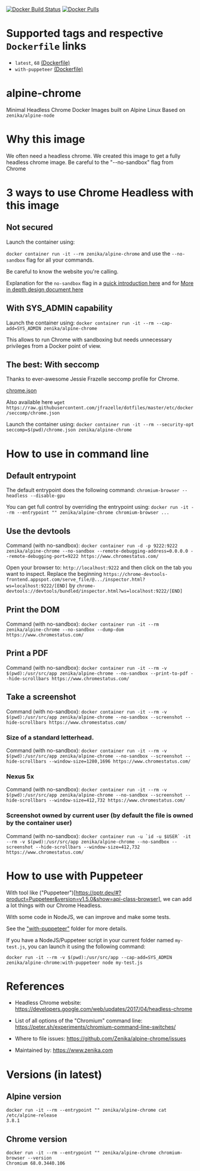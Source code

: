 [![Docker Build Status](https://img.shields.io/docker/build/zenika/alpine-chrome.svg)](https://hub.docker.com/r/zenika/alpine-chrome/) [![Docker Pulls](https://img.shields.io/docker/pulls/zenika/alpine-chrome.svg)](https://hub.docker.com/r/zenika/alpine-chrome/)

# Supported tags and respective `Dockerfile` links

 * `latest`, `68` [(Dockerfile)](https://github.com/Zenika/alpine-chrome/blob/master/Dockerfile)
 * `with-puppeteer` [(Dockerfile)](https://github.com/Zenika/alpine-chrome/blob/master/with-puppeteer/Dockerfile) 

# alpine-chrome
Minimal Headless Chrome Docker Images built on Alpine Linux
Based on `zenika/alpine-node`

# Why this image

We often need a headless chrome.
We created this image to get a fully headless chrome image.
Be careful to the "--no-sandbox" flag from Chrome

# 3 ways to use Chrome Headless with this image

## Not secured

Launch the container using:

`docker container run -it --rm zenika/alpine-chrome` and use the `--no-sandbox` flag for all your commands. 

Be careful to know the website you're calling.

Explanation for the `no-sandbox` flag in a [quick introduction here](https://www.google.com/googlebooks/chrome/med_26.html) and for [More in depth design document here](https://chromium.googlesource.com/chromium/src/+/master/docs/design/sandbox.md)

## With SYS_ADMIN capability

Launch the container using:
`docker container run -it --rm --cap-add=SYS_ADMIN zenika/alpine-chrome`

This allows to run Chrome with sandboxing but needs unnecessary privileges from a Docker point of view.

## The best: With seccomp 

Thanks to ever-awesome Jessie Frazelle seccomp profile for Chrome.

[chrome.json](https://github.com/Zenika/alpine-chrome/blob/master/chrome.json)

Also available here `wget https://raw.githubusercontent.com/jfrazelle/dotfiles/master/etc/docker/seccomp/chrome.json`

Launch the container using: 
`docker container run -it --rm --security-opt seccomp=$(pwd)/chrome.json zenika/alpine-chrome`

# How to use in command line

## Default entrypoint 

The default entrypoint does the following command: `chromium-browser --headless --disable-gpu`

You can get full control by overriding the entrypoint using: `docker run -it --rm --entrypoint "" zenika/alpine-chrome chromium-browser ...`

## Use the devtools

Command (with no-sandbox): `docker container run -d -p 9222:9222 zenika/alpine-chrome --no-sandbox --remote-debugging-address=0.0.0.0 --remote-debugging-port=9222 https://www.chromestatus.com/`

Open your browser to: `http://localhost:9222` and then click on the tab you want to inspect. Replace the beginning 
`https://chrome-devtools-frontend.appspot.com/serve_file/@.../inspector.html?ws=localhost:9222/[END]`
by 
`chrome-devtools://devtools/bundled/inspector.html?ws=localhost:9222/[END]`

## Print the DOM 

Command (with no-sandbox): `docker container run -it --rm zenika/alpine-chrome --no-sandbox --dump-dom https://www.chromestatus.com/`

## Print a PDF

Command (with no-sandbox):  `docker container run -it --rm -v $(pwd):/usr/src/app zenika/alpine-chrome --no-sandbox --print-to-pdf --hide-scrollbars https://www.chromestatus.com/`

## Take a screenshot

Command (with no-sandbox):  `docker container run -it --rm -v $(pwd):/usr/src/app zenika/alpine-chrome --no-sandbox --screenshot --hide-scrollbars https://www.chromestatus.com/`

### Size of a standard letterhead.

Command (with no-sandbox):  `docker container run -it --rm -v $(pwd):/usr/src/app zenika/alpine-chrome --no-sandbox --screenshot --hide-scrollbars --window-size=1280,1696 https://www.chromestatus.com/`

### Nexus 5x

Command (with no-sandbox):  `docker container run -it --rm -v $(pwd):/usr/src/app zenika/alpine-chrome --no-sandbox --screenshot --hide-scrollbars --window-size=412,732 https://www.chromestatus.com/`

### Screenshot owned by current user (by default the file is owned by the container user)

Command (with no-sandbox):  ``docker container run -u `id -u $USER` -it --rm -v $(pwd):/usr/src/app zenika/alpine-chrome --no-sandbox --screenshot --hide-scrollbars --window-size=412,732 https://www.chromestatus.com/``

# How to use with Puppeteer

With tool like ("Puppeteer")[https://pptr.dev/#?product=Puppeteer&version=v1.5.0&show=api-class-browser], we can add a lot things with our Chrome Headless. 

With some code in NodeJS, we can improve and make some tests.

See the ["with-puppeteer"](https://github.com/Zenika/alpine-chrome/blob/master/with-puppeteer) folder for more details.

If you have a NodeJS/Puppeteer script in your current folder named `my-test.js`, you can launch it using the following command:

```
docker run -it --rm -v $(pwd):/usr/src/app --cap-add=SYS_ADMIN zenika/alpine-chrome:with-puppeteer node my-test.js
```

# References

 * Headless Chrome website: https://developers.google.com/web/updates/2017/04/headless-chrome

 * List of all options of the "Chromium" command line: https://peter.sh/experiments/chromium-command-line-switches/

 * Where to file issues: https://github.com/Zenika/alpine-chrome/issues

 * Maintained by: https://www.zenika.com

# Versions (in latest)

## Alpine version

```
docker run -it --rm --entrypoint "" zenika/alpine-chrome cat /etc/alpine-release
3.8.1
```

## Chrome version

```
docker run -it --rm --entrypoint "" zenika/alpine-chrome chromium-browser --version
Chromium 68.0.3440.106
```
